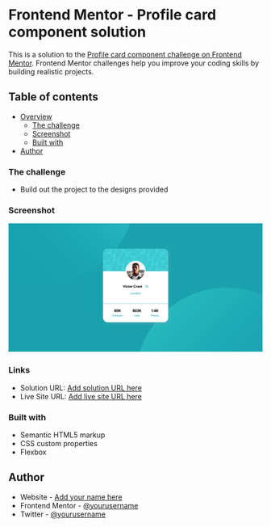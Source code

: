 # Frontend Mentor - Profile card component solution

This is a solution to the [Profile card component challenge on Frontend Mentor](https://www.frontendmentor.io/challenges/profile-card-component-cfArpWshJ). Frontend Mentor challenges help you improve your coding skills by building realistic projects. 

## Table of contents

- [Overview](#overview)
  - [The challenge](#the-challenge)
  - [Screenshot](#screenshot)
  - [Built with](#built-with)
- [Author](#author)


### The challenge

- Build out the project to the designs provided

### Screenshot

![](./screenshot.png)

### Links

- Solution URL: [Add solution URL here](https://github.com/vazbaumax/profile-card-component-main)
- Live Site URL: [Add live site URL here](https://vazbaumax.github.io/profile-card-component-main/)

### Built with

- Semantic HTML5 markup
- CSS custom properties
- Flexbox

## Author

- Website - [Add your name here](https://veradventours.com.mx)
- Frontend Mentor - [@yourusername](https://www.frontendmentor.io/profile/vazbaumax)
- Twitter - [@yourusername](https://www.twitter.com/maxvazquezb)